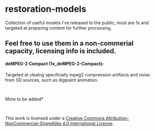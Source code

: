 # restoration-models
Collection of useful models I've released to the public, most are 1x and targeted at preparing content for further processing. 

## Feel free to use them in a non-commerial capacity, licensing info is included. 


#### deMPEG-2 Compact (1x_deMPEG-2-Compact): 
Targeted at cleaing specifcially mpeg2 compression artifacts and noise from SD sources, such as digipaint animation.


&nbsp;


More to be added* 

&nbsp;    






This work is licensed under a
[Creative Commons Attribution-NonCommercial-ShareAlike 4.0 International License][cc-by-nc-sa].



[cc-by-nc-sa]: http://creativecommons.org/licenses/by-nc-sa/4.0/






